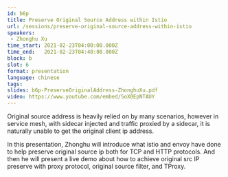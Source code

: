 ```yaml
---
id: b6p
title: Preserve Original Source Address within Istio
url: /sessions/preserve-original-source-address-within-istio
speakers:
 - Zhonghu Xu
time_start: 2021-02-23T04:00:00.000Z
time_end:   2021-02-23T04:40:00.000Z
block: b
slot: 6
format: presentation 
language: chinese
tags:
slides: b6p-PreserveOriginalAddress-ZhonghuXu.pdf
video: https://www.youtube.com/embed/5oX0EpNTAUY
---
```


Original source address is heavily relied on by many scenarios, however in service mesh, with sidecar injected and traffic proxied by a sidecar, it is naturally unable to get the original client ip address.

In this presentation, Zhonghu will introduce what istio and envoy have done to help preserve original source ip both for TCP and HTTP protocols. And then he will present a live demo about how to achieve original src IP preserve with proxy protocol, original source filter, and TProxy.
